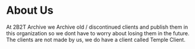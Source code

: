 # About Us
At 2B2T Archive we Archive old / discontinued clients and publish them in this organization so we dont have to worry about losing them in the future.
The clients are not made by us, we do have a client called Temple Client.

